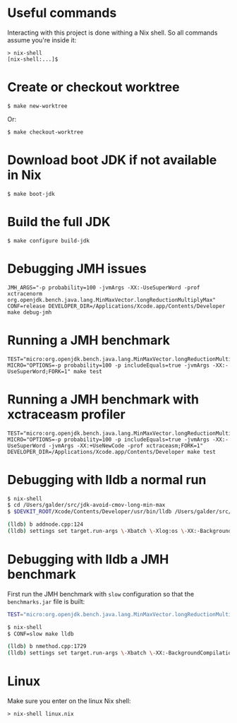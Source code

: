 # Useful commands

Interacting with this project is done withing a Nix shell.
So all commands assume you're inside it:

```shell
> nix-shell
[nix-shell:...]$
```

# Create or checkout worktree

```shell
$ make new-worktree
```

Or:

```shell
$ make checkout-worktree
```

# Download boot JDK if not available in Nix

```shell
$ make boot-jdk
```

# Build the full JDK

```shell
$ make configure build-jdk
```

# Debugging JMH issues

```shell
JMH_ARGS="-p probability=100 -jvmArgs -XX:-UseSuperWord -prof xctracenorm org.openjdk.bench.java.lang.MinMaxVector.longReductionMultiplyMax" CONF=release DEVELOPER_DIR=/Applications/Xcode.app/Contents/Developer make debug-jmh
```

# Running a JMH benchmark

```shell
TEST="micro:org.openjdk.bench.java.lang.MinMaxVector.longReductionMultiplyMax" MICRO="OPTIONS=-p probability=100 -p includeEquals=true -jvmArgs -XX:-UseSuperWord;FORK=1" make test
```

# Running a JMH benchmark with xctraceasm profiler

```shell
TEST="micro:org.openjdk.bench.java.lang.MinMaxVector.longReductionMultiplyMax" MICRO="OPTIONS=-p probability=100 -p includeEquals=true -jvmArgs -XX:-UseSuperWord -jvmArgs -XX:+UseNewCode -prof xctraceasm;FORK=1" DEVELOPER_DIR=/Applications/Xcode.app/Contents/Developer make test
```

# Debugging with lldb a normal run

```bash
$ nix-shell
$ cd /Users/galder/src/jdk-avoid-cmov-long-min-max
$ $DEVKIT_ROOT/Xcode/Contents/Developer/usr/bin/lldb /Users/galder/src/jdk-avoid-cmov-long-min-max/build/slow-darwin-arm64/jdk/bin/java

(lldb) b addnode.cpp:124
(lldb) settings set target.run-args \-Xbatch \-Xlog:os \-XX:-BackgroundCompilation \-XX:CompileCommand=compileonly,Test::test /Users/galder/src/colata/avoid-cmov-long-min-max-8351409/Test.java
```

# Debugging with lldb a JMH benchmark

First run the JMH benchmark with `slow` configuration so that the `benchmarks.jar` file is built:

```bash
TEST="micro:org.openjdk.bench.java.lang.MinMaxVector.longReductionMultiplyMax" MICRO="OPTIONS=-p probability=100 -p includeEquals=true -jvmArgs -XX:-UseSuperWord -jvmArgs -XX:+UseNewCode;FORK=1" CONF=slow make test
```

```bash
$ nix-shell
$ CONF=slow make lldb

(lldb) b nmethod.cpp:1729
(lldb) settings set target.run-args \-Xbatch \-XX:-BackgroundCompilation \-XX:CompileCommand=compileonly,org.openjdk.bench.java.lang.MinMaxVector::longReductionMultiplyMax \-XX:+PrintNMethods \-XX:-UseSuperWord \-XX:+UseNewCode \-jar /Users/galder/src/jdk-avoid-cmov-long-min-max/build/slow-darwin-arm64/images/test/micro/benchmarks.jar MinMaxVector.longReductionMultiplyMax \-f 0 \-p size=2048 \-p probability=100 \-p includeEquals=true
```

# Linux

Make sure you enter on the linux Nix shell:

```shell
> nix-shell linux.nix
```
